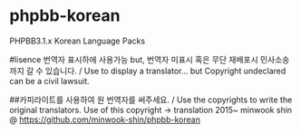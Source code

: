 # phpbb-korean
PHPBB3.1.x Korean Language Packs

#lisence
번역자 표시하에 사용가능 but, 번역자 미표시 혹은 무단 재배포시 민사소송까지 갈 수 있습니다.
/ Use to display a translator... but Copyright undeclared can be a civil lawsuit.

##카피라이트를 사용하여 원 번역자를 써주세요. / Use the copyrights to write the original translators.
Use of this copyright -> translation	2015~ minwook shin @ https://github.com/minwook-shin/phpbb-korean
